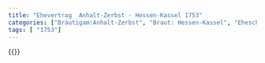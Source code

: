 ```yaml
---
title: "Ehevertrag  Anhalt-Zerbst - Hessen-Kassel 1753"
categories: ["Bräutigam:Anhalt-Zerbst", "Braut: Hessen-Kassel", "Eheschließung vollzogen?:Ja", "verschiedenkonfessionelle Ehe?:Nein", "Dynastie Bräutigam:Askanier (Anhalt)", "Akteur Bräutigam:Askanier (Anhalt)", "Akteur Braut:Hessen (Kassel)", "Textbezug?:nein", "Ständisch?:nein", "Ratifikation?:nein", "Sonstiges?:nein", "Bräutigam:Anhalt-Zerbst", "Braut: Hessen-Kassel"]
tags: [ "1753"]
---
```

<!--more-->
{{<v144>}}